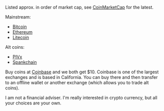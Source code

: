 
Listed approx. in order of market cap, see [CoinMarketCap](https://coinmarketcap.com/) for the latest.

Mainstream:

 - [Bitcoin](Bitcoin.md)
 - [Ethereum](Ethereum.md)
 - [Litecoin](Litecoin.md)

Alt coins:

 - [PIVx](PIVx.md)
 - [Spankchain](Spankchain.md)

Buy coins at [Coinbase](coinbase.com/join/59ebf3c17be14a00f92091b8) and we both get $10.  Coinbase is one of the largest exchanges and is based in California.  You can buy there and then transfer to an offline wallet or another exchange (which allows you to trade alt coins).


I am not a financial adviser. I'm really interested in crypto currency, but all your choices are your own.